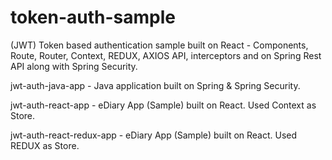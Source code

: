 # token-auth-sample
(JWT) Token based authentication sample built on React - Components, Route, Router, Context, REDUX, AXIOS API, interceptors and on Spring Rest API along with Spring Security.

jwt-auth-java-app - Java application built on Spring & Spring Security.

jwt-auth-react-app - eDiary App (Sample) built on React. Used Context as Store.

jwt-auth-react-redux-app - eDiary App (Sample) built on React. Used REDUX as Store.
